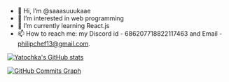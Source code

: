 - 👋 Hi, I’m @saaasuuukaae
- 👀 I’m interested in web programming
- 🌱 I’m currently learning React.js 
- 📫 How to reach me: my Discord id - 686207718822117463 and Email - philipchef13@gmail.com.

[![Yatochka's GitHub stats](https://github-readme-stats.vercel.app/api?username=yatochka-dev)](https://github.com/anuraghazra/github-readme-stats)

<a href="http://www.github.com/yatochka-dev"><img src="https://github-readme-activity-graph.cyclic.app/graph?username=yatochka-dev&bg_color=1c1917&color=ffffff&line=6366f1&point=ffffff&area_color=1c1917&area=true&hide_border=true&custom_title=GitHub%20Commits%20Graph" alt="GitHub Commits Graph" /></a>

<!---
saaasuuukaae/saaasuuukaae is a ✨ special ✨ repository because its `README.md` (this file) appears on your GitHub profile.
You can click the Preview link to take a look at your changes.
--->
